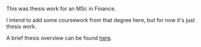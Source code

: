 This was thesis work for an MSc in Finance.

I intend to add some coursework from that degree here, but for now it's just thesis work.

A brief thesis overview can be found [here](https://sites.google.com/site/garthmortensenthesis/).